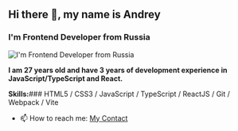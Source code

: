 ## Hi there 👋, my name is Andrey
### I'm Frontend Developer from Russia
![I'm Frontend Developer from Russia](https://fiverr-res.cloudinary.com/images/t_main1,q_auto,f_auto,q_auto,f_auto/gigs/337853518/original/eb1518e08b2ca7daf0a932c30c82867b50077c7a/frontend-web-developer-frontend-development-react-typescript-html-css-bootstrap.jpg)

**I am 27 years old and have 3 years of development experience in JavaScript/TypeScript and React.**

**Skills:**### HTML5 / CSS3 / JavaScript / TypeScript / ReactJS / Git / Webpack / Vite

- 📫 How to reach me:
 [My Contact](https://chic-treacle-bb5d18.netlify.app)

<!--
**PaoNyyaka/PaoNyyaka** is a ✨ _special_ ✨ repository because its `README.md` (this file) appears on your GitHub profile.

Here are some ideas to get you started:

- 🔭 I’m currently working on ...
- 🌱 I’m currently learning ...
- 👯 I’m looking to collaborate on ...
- 🤔 I’m looking for help with ...
- 💬 Ask me about ...
- 📫 How to reach me: ...
- 😄 Pronouns: ...
- ⚡ Fun fact: ...
-->
